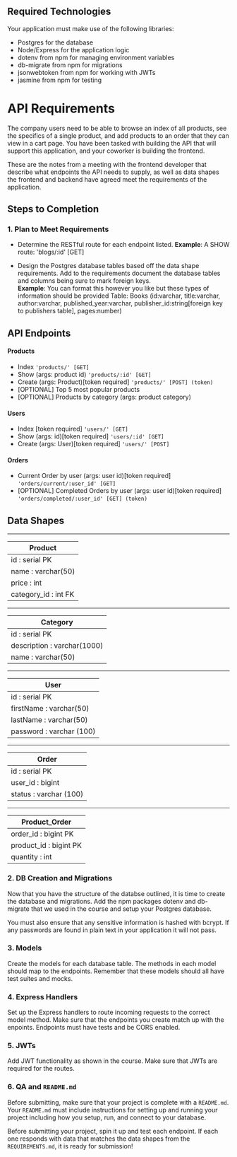 ## Required Technologies
Your application must make use of the following libraries:
- Postgres for the database
- Node/Express for the application logic
- dotenv from npm for managing environment variables
- db-migrate from npm for migrations
- jsonwebtoken from npm for working with JWTs
- jasmine from npm for testing

# API Requirements
The company users need to be able to browse an index of all products, see the specifics of a single product, and add products to an order that they can view in a cart page. You have been tasked with building the API that will support this application, and your coworker is building the frontend.

These are the notes from a meeting with the frontend developer that describe what endpoints the API needs to supply, as well as data shapes the frontend and backend have agreed meet the requirements of the application. 

## Steps to Completion

### 1. Plan to Meet Requirements
- Determine the RESTful route for each endpoint listed.
**Example**: A SHOW route: 'blogs/:id' [GET] 

- Design the Postgres database tables based off the data shape requirements. Add to the requirements document the database tables and columns being sure to mark foreign keys.   
**Example**: You can format this however you like but these types of information should be provided
Table: Books (id:varchar, title:varchar, author:varchar, published_year:varchar, publisher_id:string[foreign key to publishers table], pages:number)


## API Endpoints
#### Products
- Index `'products/' [GET]`
- Show (args: product id) `'products/:id' [GET]`
- Create (args: Product)[token required] `'products/' [POST] (token)`
- [OPTIONAL] Top 5 most popular products 
- [OPTIONAL] Products by category (args: product category)

#### Users
- Index [token required] `'users/' [GET]`
- Show (args: id)[token required] `'users/:id' [GET]`
- Create (args: User)[token required] `'users/' [POST]`

#### Orders
- Current Order by user (args: user id)[token required] `'orders/current/:user_id' [GET]`
- [OPTIONAL] Completed Orders by user (args: user id)[token required] `'orders/completed/:user_id' [GET] (token)`

## Data Shapes

***

| Product              |
| -------------------- |
| id : serial PK       |
| name : varchar(50)   |
| price : int          |
| category_id : int FK |

***

| Category                    |
| --------------------------- |
| id : serial PK              |
| description : varchar(1000) |
| name : varchar(50)          |

***

| User                     |
| ------------------------ |
| id : serial PK           |
| firstName : varchar(50)  |
| lastName : varchar(50)   |
| password : varchar (100) |

***

| Order                    |
| ------------------------ |
| id : serial PK           |
| user_id : bigint         |
| status : varchar (100)   |

***

| Product_Order            |
| ------------------------ |
| order_id : bigint PK     |
| product_id : bigint PK   |
| quantity : int           |


### 2.  DB Creation and Migrations

Now that you have the structure of the databse outlined, it is time to create the database and migrations. Add the npm packages dotenv and db-migrate that we used in the course and setup your Postgres database.

You must also ensure that any sensitive information is hashed with bcrypt. If any passwords are found in plain text in your application it will not pass.

### 3. Models

Create the models for each database table. The methods in each model should map to the endpoints. Remember that these models should all have test suites and mocks.

### 4. Express Handlers

Set up the Express handlers to route incoming requests to the correct model method. Make sure that the endpoints you create match up with the enpoints. Endpoints must have tests and be CORS enabled. 

### 5. JWTs

Add JWT functionality as shown in the course. Make sure that JWTs are required for the routes.

### 6. QA and `README.md`

Before submitting, make sure that your project is complete with a `README.md`. Your `README.md` must include instructions for setting up and running your project including how you setup, run, and connect to your database. 

Before submitting your project, spin it up and test each endpoint. If each one responds with data that matches the data shapes from the `REQUIREMENTS.md`, it is ready for submission!